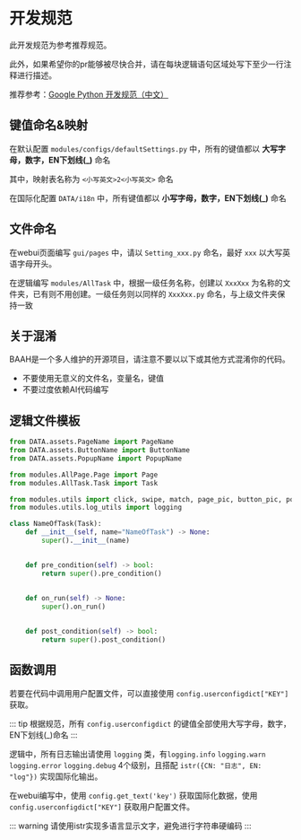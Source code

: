 # 开发规范

此开发规范为参考推荐规范。

此外，如果希望你的pr能够被尽快合并，请在每块逻辑语句区域处写下至少一行注释进行描述。

推荐参考：[Google Python 开发规范（中文）](https://zh-google-styleguide.readthedocs.io/en/latest/google-python-styleguide/contents.html)

## 键值命名&映射

在默认配置 `modules/configs/defaultSettings.py` 中，所有的键值都以 **大写字母，数字，EN下划线(_)** 命名

其中，映射表名称为 `<小写英文>2<小写英文>` 命名

在国际化配置 `DATA/i18n` 中，所有键值都以 **小写字母，数字，EN下划线(_)** 命名

## 文件命名

在webui页面编写 `gui/pages` 中，请以 `Setting_xxx.py` 命名，最好 `xxx` 以大写英语字母开头。

在逻辑编写 `modules/AllTask` 中，根据一级任务名称，创建以 `XxxXxx` 为名称的文件夹，已有则不用创建。一级任务则以同样的 `XxxXxx.py` 命名，与上级文件夹保持一致

## 关于混淆

BAAH是一个多人维护的开源项目，请注意不要以以下或其他方式混淆你的代码。
 - 不要使用无意义的文件名，变量名，键值
 - 不要过度依赖AI代码编写

## 逻辑文件模板

``` python
from DATA.assets.PageName import PageName
from DATA.assets.ButtonName import ButtonName
from DATA.assets.PopupName import PopupName

from modules.AllPage.Page import Page
from modules.AllTask.Task import Task

from modules.utils import click, swipe, match, page_pic, button_pic, popup_pic, sleep, ocr_area, config, screenshot, match_pixel, istr, CN, EN, JP
from modules.utils.log_utils import logging

class NameOfTask(Task):
    def __init__(self, name="NameOfTask") -> None:
        super().__init__(name)

     
    def pre_condition(self) -> bool:
        return super().pre_condition()
    
     
    def on_run(self) -> None:
        super().on_run()

     
    def post_condition(self) -> bool:
        return super().post_condition()
```

## 函数调用

若要在代码中调用用户配置文件，可以直接使用 `config.userconfigdict["KEY"]` 获取。

::: tip
根据规范，所有 `config.userconfigdict` 的键值全部使用大写字母，数字，EN下划线(_)命名
::: 

逻辑中，所有日志输出请使用 `logging` 类，有`logging.info` `logging.warn` `logging.error` `logging.debug` 4个级别，且搭配 `istr({CN: "日志", EN: "log"})` 实现国际化输出。

在webui编写中，使用 `config.get_text('key')` 获取国际化数据，使用 `config.userconfigdict["KEY"]` 获取用户配置文件。

::: warning
请使用istr实现多语言显示文字，避免进行字符串硬编码
:::
